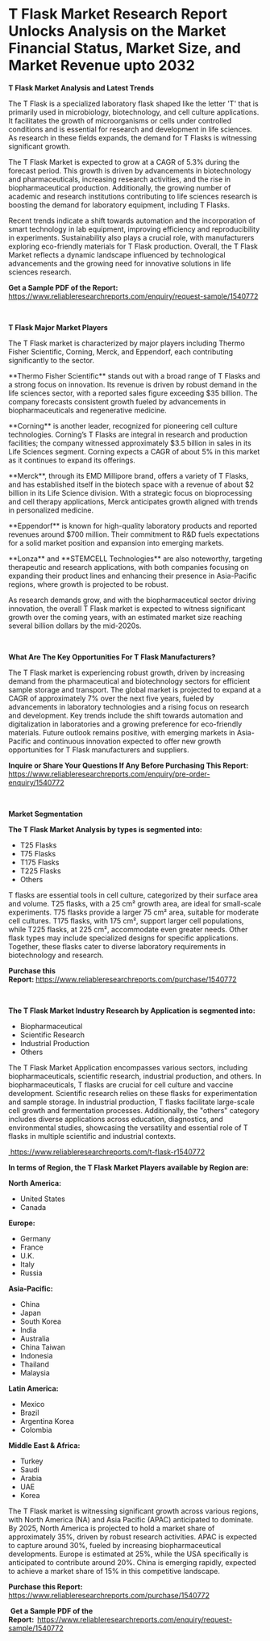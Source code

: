 <p><h1>T Flask Market Research Report Unlocks Analysis on the Market Financial Status, Market Size, and Market Revenue upto 2032</h1></p><p><strong>T Flask Market Analysis and Latest Trends</strong></p>
<p><p>The T Flask is a specialized laboratory flask shaped like the letter 'T' that is primarily used in microbiology, biotechnology, and cell culture applications. It facilitates the growth of microorganisms or cells under controlled conditions and is essential for research and development in life sciences. As research in these fields expands, the demand for T Flasks is witnessing significant growth.</p><p>The T Flask Market is expected to grow at a CAGR of 5.3% during the forecast period. This growth is driven by advancements in biotechnology and pharmaceuticals, increasing research activities, and the rise in biopharmaceutical production. Additionally, the growing number of academic and research institutions contributing to life sciences research is boosting the demand for laboratory equipment, including T Flasks.</p><p>Recent trends indicate a shift towards automation and the incorporation of smart technology in lab equipment, improving efficiency and reproducibility in experiments. Sustainability also plays a crucial role, with manufacturers exploring eco-friendly materials for T Flask production. Overall, the T Flask Market reflects a dynamic landscape influenced by technological advancements and the growing need for innovative solutions in life sciences research.</p></p>
<p><strong>Get a Sample PDF of the Report:&nbsp;</strong> <a href="https://www.reliableresearchreports.com/enquiry/request-sample/1540772?utm_campaign=3116&utm_medium=2&utm_source=Github&utm_content=ia&utm_term=16042025&utm_id=t-flask">https://www.reliableresearchreports.com/enquiry/request-sample/1540772</a></p>
<p>&nbsp;</p>
<p><strong>T Flask Major Market Players</strong></p>
<p><p>The T Flask market is characterized by major players including Thermo Fisher Scientific, Corning, Merck, and Eppendorf, each contributing significantly to the sector. </p><p>**Thermo Fisher Scientific** stands out with a broad range of T Flasks and a strong focus on innovation. Its revenue is driven by robust demand in the life sciences sector, with a reported sales figure exceeding $35 billion. The company forecasts consistent growth fueled by advancements in biopharmaceuticals and regenerative medicine.</p><p>**Corning** is another leader, recognized for pioneering cell culture technologies. Corning’s T Flasks are integral in research and production facilities; the company witnessed approximately $3.5 billion in sales in its Life Sciences segment. Corning expects a CAGR of about 5% in this market as it continues to expand its offerings.</p><p>**Merck**, through its EMD Millipore brand, offers a variety of T Flasks, and has established itself in the biotech space with a revenue of about $2 billion in its Life Science division. With a strategic focus on bioprocessing and cell therapy applications, Merck anticipates growth aligned with trends in personalized medicine.</p><p>**Eppendorf** is known for high-quality laboratory products and reported revenues around $700 million. Their commitment to R&D fuels expectations for a solid market position and expansion into emerging markets.</p><p>**Lonza** and **STEMCELL Technologies** are also noteworthy, targeting therapeutic and research applications, with both companies focusing on expanding their product lines and enhancing their presence in Asia-Pacific regions, where growth is projected to be robust.</p><p>As research demands grow, and with the biopharmaceutical sector driving innovation, the overall T Flask market is expected to witness significant growth over the coming years, with an estimated market size reaching several billion dollars by the mid-2020s.</p></p>
<p>&nbsp;</p>
<p><strong>What Are The Key Opportunities For T Flask Manufacturers?</strong></p>
<p><p>The T Flask market is experiencing robust growth, driven by increasing demand from the pharmaceutical and biotechnology sectors for efficient sample storage and transport. The global market is projected to expand at a CAGR of approximately 7% over the next five years, fueled by advancements in laboratory technologies and a rising focus on research and development. Key trends include the shift towards automation and digitalization in laboratories and a growing preference for eco-friendly materials. Future outlook remains positive, with emerging markets in Asia-Pacific and continuous innovation expected to offer new growth opportunities for T Flask manufacturers and suppliers.</p></p>
<p><strong>Inquire or Share Your Questions If Any Before Purchasing This Report:</strong> <a href="https://www.reliableresearchreports.com/enquiry/pre-order-enquiry/1540772?utm_campaign=3116&utm_medium=2&utm_source=Github&utm_content=ia&utm_term=16042025&utm_id=t-flask">https://www.reliableresearchreports.com/enquiry/pre-order-enquiry/1540772</a></p>
<p>&nbsp;</p>
<p><strong>Market Segmentation</strong></p>
<p><strong>The T Flask Market Analysis by types is segmented into:</strong></p>
<p><ul><li>T25 Flasks</li><li>T75 Flasks</li><li>T175 Flasks</li><li>T225 Flasks</li><li>Others</li></ul></p>
<p><p>T flasks are essential tools in cell culture, categorized by their surface area and volume. T25 flasks, with a 25 cm² growth area, are ideal for small-scale experiments. T75 flasks provide a larger 75 cm² area, suitable for moderate cell cultures. T175 flasks, with 175 cm², support larger cell populations, while T225 flasks, at 225 cm², accommodate even greater needs. Other flask types may include specialized designs for specific applications. Together, these flasks cater to diverse laboratory requirements in biotechnology and research.</p></p>
<p><strong>Purchase this Report:&nbsp;</strong><a href="https://www.reliableresearchreports.com/purchase/1540772?utm_campaign=3116&utm_medium=2&utm_source=Github&utm_content=ia&utm_term=16042025&utm_id=t-flask">https://www.reliableresearchreports.com/purchase/1540772</a></p>
<p>&nbsp;</p>
<p><strong>The T Flask Market Industry Research by Application is segmented into:</strong></p>
<p><ul><li>Biopharmaceutical</li><li>Scientific Research</li><li>Industrial Production</li><li>Others</li></ul></p>
<p><p>The T Flask Market Application encompasses various sectors, including biopharmaceuticals, scientific research, industrial production, and others. In biopharmaceuticals, T flasks are crucial for cell culture and vaccine development. Scientific research relies on these flasks for experimentation and sample storage. In industrial production, T flasks facilitate large-scale cell growth and fermentation processes. Additionally, the "others" category includes diverse applications across education, diagnostics, and environmental studies, showcasing the versatility and essential role of T flasks in multiple scientific and industrial contexts.</p></p>
<p><a href="https://www.reliableresearchreports.com/t-flask-r1540772?utm_campaign=3116&utm_medium=2&utm_source=Github&utm_content=ia&utm_term=16042025&utm_id=t-flask">&nbsp;https://www.reliableresearchreports.com/t-flask-r1540772</a></p>
<p><strong>In terms of Region, the T Flask Market Players available by Region are:</strong></p>
<p>
    <p> <strong> North America: </strong>
        <ul>
            <li>United States</li>
            <li>Canada</li>
        </ul>
        </p> 
    <p> <strong> Europe: </strong>
        <ul>
            <li>Germany</li>
            <li>France</li>
            <li>U.K.</li>
            <li>Italy</li>
            <li>Russia</li>
        </ul>
        </p> 
    <p> <strong> Asia-Pacific: </strong>
        <ul>
            <li>China</li>
            <li>Japan</li>
            <li>South Korea</li>
            <li>India</li>
            <li>Australia</li>
            <li>China Taiwan</li>
            <li>Indonesia</li>
            <li>Thailand</li>
            <li>Malaysia</li>
        </ul>
        </p> 
    <p> <strong> Latin America: </strong>
        <ul>
            <li>Mexico</li>
            <li>Brazil</li>
            <li>Argentina Korea</li>
            <li>Colombia</li>
        </ul>
        </p> 
    <p> <strong> Middle East & Africa: </strong>
        <ul>
            <li>Turkey</li>
            <li>Saudi</li>
            <li>Arabia</li>
            <li>UAE</li>
            <li>Korea</li>
        </ul>
    </p>
    </p>
<p><p>The T Flask market is witnessing significant growth across various regions, with North America (NA) and Asia Pacific (APAC) anticipated to dominate. By 2025, North America is projected to hold a market share of approximately 35%, driven by robust research activities. APAC is expected to capture around 30%, fueled by increasing biopharmaceutical developments. Europe is estimated at 25%, while the USA specifically is anticipated to contribute around 20%. China is emerging rapidly, expected to achieve a market share of 15% in this competitive landscape.</p></p>
<p><strong>Purchase this Report: </strong><a href="https://www.reliableresearchreports.com/purchase/1540772?utm_campaign=3116&utm_medium=2&utm_source=Github&utm_content=ia&utm_term=16042025&utm_id=t-flask">https://www.reliableresearchreports.com/purchase/1540772</a></p>
<p>&nbsp;<strong>Get a Sample PDF of the Report:&nbsp;&nbsp;</strong><a href="https://www.reliableresearchreports.com/enquiry/request-sample/1540772?utm_campaign=3116&utm_medium=2&utm_source=Github&utm_content=ia&utm_term=16042025&utm_id=t-flask">https://www.reliableresearchreports.com/enquiry/request-sample/1540772</a></p>
<p><strong></strong></p>
<p><p></p><p></p><p></p></p>